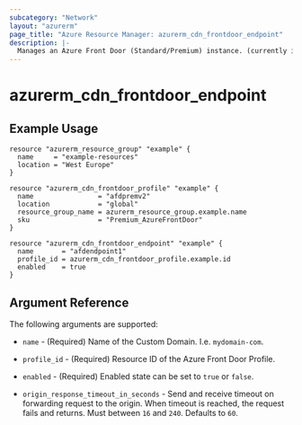 ```yaml
---
subcategory: "Network"
layout: "azurerm"
page_title: "Azure Resource Manager: azurerm_cdn_frontdoor_endpoint"
description: |-
  Manages an Azure Front Door (Standard/Premium) instance. (currently in public preview)
---
```


# azurerm_cdn_frontdoor_endpoint

## Example Usage

```hcl
resource "azurerm_resource_group" "example" {
  name     = "example-resources"
  location = "West Europe"
}

resource "azurerm_cdn_frontdoor_profile" "example" {
  name                = "afdpremv2"
  location            = "global"
  resource_group_name = azurerm_resource_group.example.name
  sku                 = "Premium_AzureFrontDoor"
}

resource "azurerm_cdn_frontdoor_endpoint" "example" {
  name       = "afdendpoint1"
  profile_id = azurerm_cdn_frontdoor_profile.example.id
  enabled    = true
}
```

## Argument Reference

The following arguments are supported:

* `name` - (Required) Name of the Custom Domain. I.e. `mydomain-com`.

* `profile_id` - (Required) Resource ID of the Azure Front Door Profile.

* `enabled` - (Required) Enabled state can be set to `true` or `false`.

* `origin_response_timeout_in_seconds` - Send and receive timeout on forwarding request to the origin. When timeout is reached, the request fails and returns. Must between `16` and `240`. Defaults to `60`.
